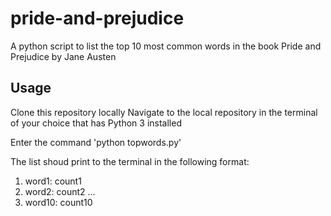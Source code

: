 # pride-and-prejudice
A python script to list the top 10 most common words in the book Pride and Prejudice by Jane Austen

## Usage
Clone this repository locally
Navigate to the local repository in the terminal of your choice that has Python 3 installed

Enter the command 'python topwords.py'

The list shoud print to the terminal in the following format:

1. word1: count1
2. word2: count2
...
10. word10: count10
